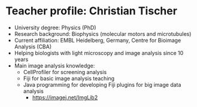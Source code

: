 # Teacher profile: Christian Tischer

- University degree: Physics (PhD)
- Research background: Biophysics (molecular motors and microtubules)
- Current affiliation: EMBL Heidelberg, Germany, Centre for Bioimage Analysis (CBA)
- Helping biologists with light microscopy and image analysis since 10 years
- Main image analysis knowledge:
	- CellProfiler for screening analysis 
	- Fiji for basic image analysis teaching
	- Java programming for developing Fiji plugins for big image data analysis
		- https://imagej.net/ImgLib2 
 
